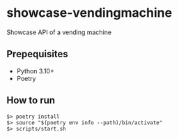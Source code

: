 # showcase-vendingmachine
Showcase API of a vending machine

## Prepequisites
* Python 3.10+
* Poetry

## How to run
    $> poetry install
    $> source "$(poetry env info --path)/bin/activate"
    $> scripts/start.sh